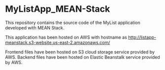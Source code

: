 # MyListApp_MEAN-Stack
This repository contains the source code of the MyList application developed with MEAN Stack.

This application has been hosted on AWS with hostname as http://listapp-meanstack.s3-website.us-east-2.amazonaws.com/

Frontend files have been hosted on S3 cloud storage service provided by AWS.
Backend files have been hosted on Elastic Beanstalk service provided by AWS.
